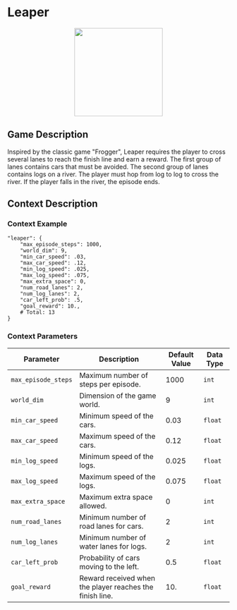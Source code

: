 # Leaper

<div style="text-align:center">
    <img src="https://raw.githubusercontent.com/openai/procgen/master/screenshots/leaper.png" width="200px">
</div>

## Game Description
Inspired by the classic game "Frogger", Leaper requires the player to cross several lanes to reach the finish line and earn a reward. The first group of lanes contains cars that must be avoided. The second group of lanes contains logs on a river. The player must hop from log to log to cross the river. If the player falls in the river, the episode ends.

## Context Description

### Context Example
```
"leaper": {
    "max_episode_steps": 1000,
    "world_dim": 9,
    "min_car_speed": .03,
    "max_car_speed": .12,
    "min_log_speed": .025,
    "max_log_speed": .075,
    "max_extra_space": 0,
    "num_road_lanes": 2,
    "num_log_lanes": 2,
    "car_left_prob": .5,
    "goal_reward": 10.,
    # Total: 13
}
```

### Context Parameters
| Parameter | Description | Default Value | Data Type |
|-----------|-------------|---------------|-----------|
|`max_episode_steps`| Maximum number of steps per episode. | 1000 | `int` |
|`world_dim`| Dimension of the game world. | 9 | `int` |
|`min_car_speed`| Minimum speed of the cars. | 0.03 | `float` |
|`max_car_speed`| Maximum speed of the cars. | 0.12 | `float` |
|`min_log_speed`| Minimum speed of the logs. | 0.025 | `float` |
|`max_log_speed`| Maximum speed of the logs. | 0.075 | `float` |
|`max_extra_space`| Maximum extra space allowed. | 0 | `int` |
|`num_road_lanes`| Minimum number of road lanes for cars. | 2 | `int` |
|`num_log_lanes`| Minimum number of water lanes for logs. | 2 | `int` |
|`car_left_prob`| Probability of cars moving to the left. | 0.5 | `float` |
|`goal_reward`| Reward received when the player reaches the finish line. | 10. | `float` |
